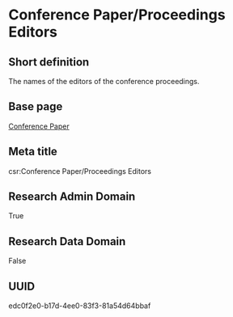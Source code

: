 # Conference Paper/Proceedings Editors
## Short definition
The names of the editors of the conference proceedings.
## Base page
[Conference Paper](../../Objects/Conference%20Paper.md)
## Meta title
csr:Conference Paper/Proceedings Editors
## Research Admin Domain
True
## Research Data Domain
False
## UUID
edc0f2e0-b17d-4ee0-83f3-81a54d64bbaf
